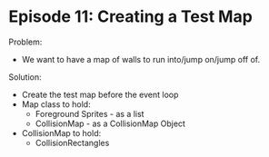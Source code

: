 Episode 11: Creating a Test Map
===============================

Problem:

  - We want to have a map of walls to run into/jump on/jump off of.

Solution:

  - Create the test map before the event loop
  - Map class to hold:
    - Foreground Sprites - as a list
    - CollisionMap - as a CollisionMap Object
  - CollisionMap to hold:
    - CollisionRectangles
